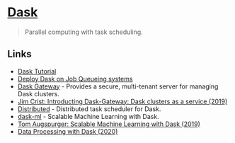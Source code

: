 # [Dask](https://dask.org/)

> Parallel computing with task scheduling.

## Links

- [Dask Tutorial](https://tutorial.dask.org/)
- [Deploy Dask on Job Queueing systems](https://github.com/dask/dask-jobqueue)
- [Dask Gateway](https://gateway.dask.org/) - Provides a secure, multi-tenant server for managing Dask clusters.
- [Jim Crist: Introducting Dask-Gateway: Dask clusters as a service (2019)](https://www.youtube.com/watch?v=Q8Wy0RB5UKQ)
- [Distributed](https://github.com/dask/distributed) - Distributed task scheduler for Dask.
- [dask-ml](https://github.com/dask/dask-ml) - Scalable Machine Learning with Dask.
- [Tom Augspurger: Scalable Machine Learning with Dask (2019)](https://www.youtube.com/watch?v=we1m4-IsbL8)
- [Data Processing with Dask (2020)](https://www.pluralsight.com/tech-blog/data-processing-with-dask/)
